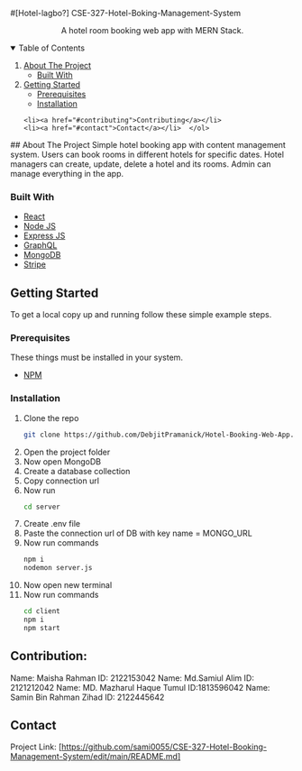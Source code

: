 #[Hotel-lagbo?] CSE-327-Hotel-Boking-Management-System
 <p align="center">
    A hotel room booking web app with MERN Stack.    <br />
     </p>
     <!-- TABLE OF CONTENTS -->
<details open="open">
  <summary>Table of Contents</summary>
  <ol>
    <li>
      <a href="#about-the-project">About The Project</a>
      <ul>
        <li><a href="#built-with">Built With</a></li>
      </ul>
    </li>
    <li>
      <a href="#getting-started">Getting Started</a>
      <ul>
        <li><a href="#prerequisites">Prerequisites</a></li>
        <li><a href="#installation">Installation</a></li>
      </ul>
    </li>
    
    <li><a href="#contributing">Contributing</a></li>
    <li><a href="#contact">Contact</a></li>  </ol>
</details>
<!-- ABOUT THE PROJECT -->
## About The Project
Simple hotel booking app with content management system. Users can book rooms in different hotels for specific dates. Hotel managers can create, update, delete a hotel and its rooms. Admin can manage everything in the app.

### Built With
* [React](https://reactjs.org/)
* [Node JS](https://nodejs.org/en/)
* [Express JS](https://expressjs.com/)
* [GraphQL](https://graphql.org/)
* [MongoDB](https://www.mongodb.com/)
* [Stripe](https://stripe.com/en-in)


<!-- GETTING STARTED -->
## Getting Started

To get a local copy up and running follow these simple example steps.

### Prerequisites

These things must be installed in your system.
* [NPM](https://nodejs.org/en/)

### Installation

1. Clone the repo
   ```sh
   git clone https://github.com/DebjitPramanick/Hotel-Booking-Web-App.git
   ```
2. Open the project folder
4. Now open MongoDB
5. Create a database collection
6. Copy connection url
7. Now run
   ```sh
   cd server
   ```
8. Create .env file
9. Paste the connection url of DB with key name = MONGO_URL
10. Now run commands
    ```sh
    npm i
    nodemon server.js
    ```
11. Now open new terminal
12. Now run commands
    ```sh
    cd client
    npm i
    npm start
    ```
    <!-- CONTRIBUTING -->
## Contribution: 
Name: Maisha Rahman
ID: 2122153042
Name: Md.Samiul Alim
ID: 2121212042
Name: MD. Mazharul Haque Tumul 
ID:1813596042
Name: Samin Bin Rahman Zihad
ID: 2122445642




<!-- CONTACT -->
## Contact

 
Project Link: [https://github.com/sami0055/CSE-327-Hotel-Booking-Management-System/edit/main/README.md]

